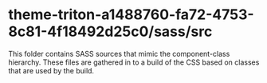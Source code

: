 # theme-triton-a1488760-fa72-4753-8c81-4f18492d25c0/sass/src

This folder contains SASS sources that mimic the component-class hierarchy. These files
are gathered in to a build of the CSS based on classes that are used by the build.
